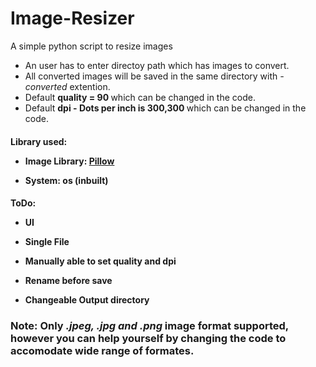 # Image-Resizer
A simple python script to resize images

- An user has to enter directoy path which has images to convert. 
- All converted images will be saved in the same directory with <em>-converted</em> extention.
- Default <b>quality = 90 </b> which can be changed in the code.
- Default <b>dpi - Dots per inch is 300,300 </b> which can be changed in the code.


<h4>Library used:<p>
 
 - Image Library: <a href="https://pypi.org/project/Pillow/">Pillow</a><p>
 - System: os (inbuilt)


<h4>ToDo:<p>
 
 - UI<p>
 - Single File<p>
 - Manually able to set quality and dpi<p> 
 - Rename before save<p>
 - Changeable Output directory<p></h4>




<h3>Note: Only <em>.jpeg, .jpg and .png </em> image format supported, however you can help yourself by changing the code to accomodate wide range of formates.</h3>


